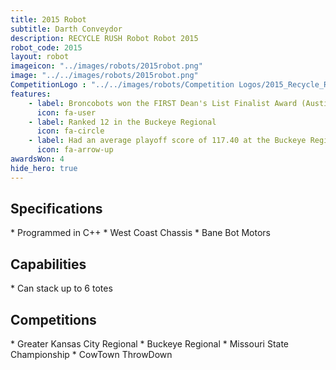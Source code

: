```yaml
---
title: 2015 Robot
subtitle: Darth Conveydor 
description: RECYCLE RUSH Robot Robot 2015
robot_code: 2015
layout: robot
imageicon: "../images/robots/2015robot.png"
image: "../../images/robots/2015robot.png"
CompetitionLogo : "../../images/robots/Competition Logos/2015_Recycle_Rush.svg"
features:
    - label: Broncobots won the FIRST Dean's List Finalist Award (Austin Ahern)
      icon: fa-user 
    - label: Ranked 12 in the Buckeye Regional
      icon: fa-circle
    - label: Had an average playoff score of 117.40 at the Buckeye Regional
      icon: fa-arrow-up
awardsWon: 4
hide_hero: true
---
```


<h2>Specifications</h2>
* Programmed in C++
* West Coast Chassis
* Bane Bot Motors

<h2>Capabilities</h2>
* Can stack up to 6 totes

<h2>Competitions</h2>
* Greater Kansas City Regional
* Buckeye Regional
* Missouri State Championship
* CowTown ThrowDown

